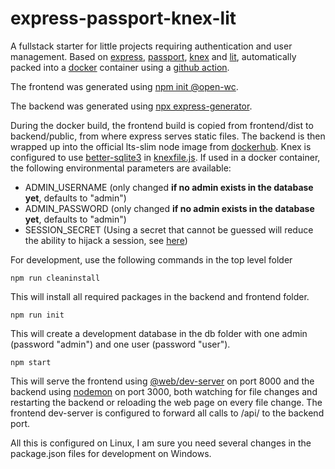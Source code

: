 # express-passport-knex-lit

A fullstack starter for little projects requiring authentication and user management. Based on [express](https://expressjs.com), [passport](https://www.passportjs.org/), [knex](https://knexjs.org/) and [lit](https://lit.dev/), automatically packed into a [docker](https://www.docker.com/) container using a [github action](https://github.com/features/actions).  

The frontend was generated using [npm init @open-wc](https://github.com/open-wc/create).

The backend was generated using [npx express-generator](https://github.com/expressjs/generator).

During the docker build, the frontend build is copied from frontend/dist to backend/public, from where express serves static files. The backend is then wrapped up into the official lts-slim node image from [dockerhub](https://hub.docker.com/_/node). Knex is configured to use [better-sqlite3](https://github.com/WiseLibs/better-sqlite3) in [knexfile.js](https://github.com/rednil/express-passport-knex-lit/blob/main/backend/knexfile.js). If used in a docker container, the following environmental parameters are available:

* ADMIN_USERNAME (only changed **if no admin exists in the database yet**, defaults to "admin")
* ADMIN_PASSWORD (only changed **if no admin exists in the database yet**, defaults to "admin")
* SESSION_SECRET (Using a secret that cannot be guessed will reduce the ability to hijack a session, see [here](http://expressjs.com/en/resources/middleware/session.html))

For development, use the following commands in the top level folder
```
npm run cleaninstall
```
This will install all required packages in the backend and frontend folder.
```
npm run init
```
This will create a development database in the db folder with one admin (password "admin") and one user (password "user").
```
npm start
```
This will serve the frontend using [@web/dev-server](https://modern-web.dev/docs/dev-server/overview/) on port 8000 and the backend using [nodemon](https://nodemon.io/) on port 3000, both watching for file changes and restarting the backend or reloading the web page on every file change. The frontend dev-server is configured to forward all calls to /api/ to the backend port.

All this is configured on Linux, I am sure you need several changes in the package.json files for development on Windows.
